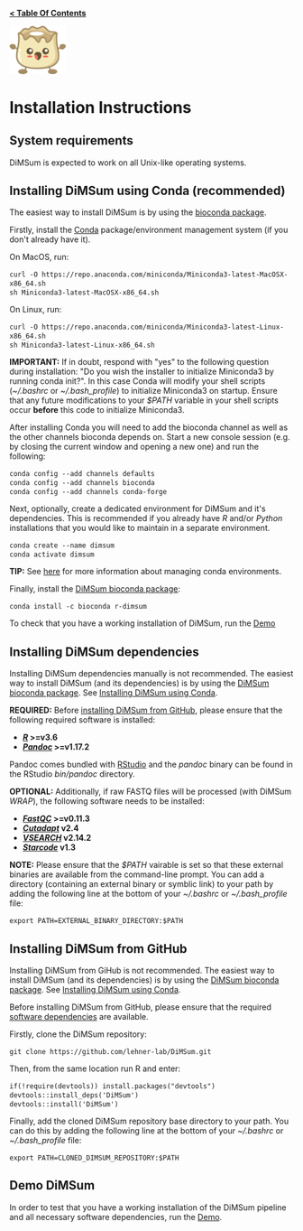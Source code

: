 **[< Table Of Contents](https://github.com/lehner-lab/DiMSum#table-of-contents)**
<p align="left">
  <img src="../Dumpling.png" width="100">
</p>

# Installation Instructions

## System requirements

DiMSum is expected to work on all Unix-like operating systems.

## Installing DiMSum using Conda (recommended)

The easiest way to install DiMSum is by using the [bioconda package](http://bioconda.github.io/recipes/r-dimsum/README.html).

Firstly, install the [Conda](https://docs.conda.io/) package/environment management system (if you don't already have it).

On MacOS, run:
```
curl -O https://repo.anaconda.com/miniconda/Miniconda3-latest-MacOSX-x86_64.sh
sh Miniconda3-latest-MacOSX-x86_64.sh
```
On Linux, run:
```
curl -O https://repo.anaconda.com/miniconda/Miniconda3-latest-Linux-x86_64.sh
sh Miniconda3-latest-Linux-x86_64.sh
```

**IMPORTANT:** If in doubt, respond with "yes" to the following question during installation: "Do you wish the installer to initialize Miniconda3 by running conda init?". In this case Conda will modify your shell scripts (*~/.bashrc* or *~/.bash_profile*) to initialize Miniconda3 on startup. Ensure that any future modifications to your *$PATH* variable in your shell scripts occur **before** this code to initialize Miniconda3.

After installing Conda you will need to add the bioconda channel as well as the other channels bioconda depends on. Start a new console session (e.g. by closing the current window and opening a new one) and run the following:
```
conda config --add channels defaults
conda config --add channels bioconda
conda config --add channels conda-forge
```

Next, optionally, create a dedicated environment for DiMSum and it's dependencies. This is recommended if you already have _R_ and/or _Python_ installations that you would like to maintain in a separate environment.
```
conda create --name dimsum
conda activate dimsum
```
**TIP:** See [here](https://docs.conda.io/projects/conda/en/latest/user-guide/tasks/manage-environments.html) for more information about managing conda environments.

Finally, install the [DiMSum bioconda package](http://bioconda.github.io/recipes/r-dimsum/README.html):
```
conda install -c bioconda r-dimsum
```

To check that you have a working installation of DiMSum, run the [Demo](DEMO.md)

## Installing DiMSum dependencies

Installing DiMSum dependencies manually is not recommended. The easiest way to install DiMSum (and its dependencies) is by using the [DiMSum bioconda package](http://bioconda.github.io/recipes/r-dimsum/README.html). See [Installing DiMSum using Conda](#installing-dimsum-using-conda-recommended).

**REQUIRED:** Before [installing DiMSum from GitHub](#installing-dimsum-from-github), please ensure that the following required software is installed:

* **[_R_](https://www.r-project.org/) >=v3.6**
* **[_Pandoc_](https://pandoc.org/installing.html) >=v1.17.2**

Pandoc comes bundled with [RStudio](https://rstudio.com/products/rstudio/download/) and the *pandoc* binary can be found in the RStudio *bin/pandoc* directory.

**OPTIONAL:** Additionally, if raw FASTQ files will be processed (with DiMSum *WRAP*), the following software needs to be installed:

* **[_FastQC_](https://www.bioinformatics.babraham.ac.uk/projects/fastqc/) >=v0.11.3**
* **[_Cutadapt_](https://cutadapt.readthedocs.io/en/stable/) v2.4**
* **[_VSEARCH_](https://github.com/torognes/vsearch) v2.14.2**
* **[_Starcode_](https://github.com/gui11aume/starcode) v1.3**

**NOTE:** Please ensure that the *$PATH* vairable is set so that these external binaries are available from the command-line prompt. You can add a directory (containing an external binary or symblic link) to your path by adding the following line at the bottom of your *~/.bashrc* or *~/.bash_profile* file:
```
export PATH=EXTERNAL_BINARY_DIRECTORY:$PATH
```

## Installing DiMSum from GitHub

Installing DiMSum from GiHub is not recommended. The easiest way to install DiMSum (and its dependencies) is by using the [DiMSum bioconda package](http://bioconda.github.io/recipes/r-dimsum/README.html). See [Installing DiMSum using Conda](#installing-dimsum-using-conda-recommended).

Before installing DiMSum from GitHub, please ensure that the required [software dependencies](#installing-dimsum-dependencies) are available.

Firstly, clone the DiMSum repository:
```
git clone https://github.com/lehner-lab/DiMSum.git
```
Then, from the same location run R and enter:
```
if(!require(devtools)) install.packages("devtools")
devtools::install_deps('DiMSum')
devtools::install('DiMSum')
```
Finally, add the cloned DiMSum repository base directory to your path. You can do this by adding the following line at the bottom of your *~/.bashrc* or *~/.bash_profile* file:
```
export PATH=CLONED_DIMSUM_REPOSITORY:$PATH
```

## Demo DiMSum

In order to test that you have a working installation of the DiMSum pipeline and all necessary software dependencies, run the [Demo](DEMO.md).
